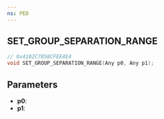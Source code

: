 ```yaml
---
ns: PED
---
```

## SET_GROUP_SEPARATION_RANGE

```c
// 0x4102C7858CFEE4E4
void SET_GROUP_SEPARATION_RANGE(Any p0, Any p1);
```

## Parameters
* **p0**:
* **p1**:
